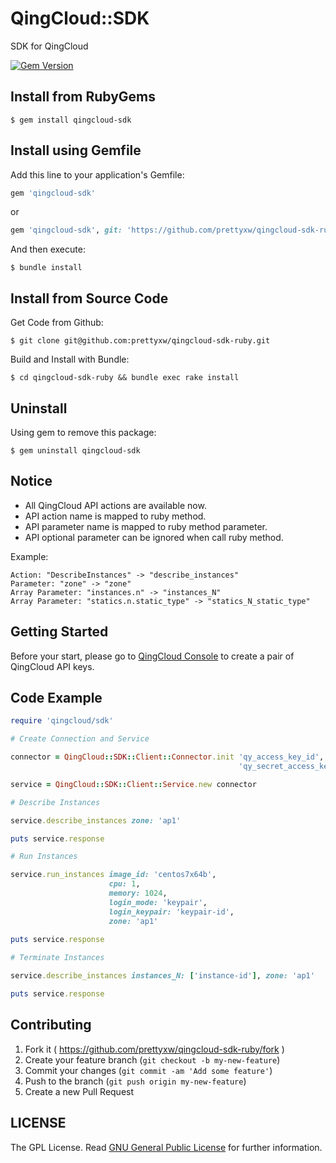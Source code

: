 # QingCloud::SDK

SDK for QingCloud

[![Gem Version](https://badge.fury.io/rb/qingcloud-sdk.svg)](http://badge.fury.io/rb/qingcloud-sdk)

## Install from RubyGems

	$ gem install qingcloud-sdk

## Install using Gemfile

Add this line to your application's Gemfile:

```ruby
gem 'qingcloud-sdk'
```

or

```ruby
gem 'qingcloud-sdk', git: 'https://github.com/prettyxw/qingcloud-sdk-ruby'
```

And then execute:

    $ bundle install

## Install from Source Code

Get Code from Github:

	$ git clone git@github.com:prettyxw/qingcloud-sdk-ruby.git

Build and Install with Bundle:

    $ cd qingcloud-sdk-ruby && bundle exec rake install

## Uninstall

Using gem to remove this package:

    $ gem uninstall qingcloud-sdk

## Notice
* All QingCloud API actions are available now.
* API action name is mapped to ruby method.
* API parameter name is mapped to ruby method parameter.
* API optional parameter can be ignored when call ruby method.

Example:
	
	Action: "DescribeInstances" -> "describe_instances"
	Parameter: "zone" -> "zone"
	Array Parameter: "instances.n" -> "instances_N"
	Array Parameter: "statics.n.static_type" -> "statics_N_static_type"

## Getting Started

Before your start, please go to [QingCloud Console](https://console.qingcloud.com/access_keys/) to create a pair of QingCloud API keys.

## Code Example

```ruby
require 'qingcloud/sdk'

# Create Connection and Service

connector = QingCloud::SDK::Client::Connector.init 'qy_access_key_id',
                                                   'qy_secret_access_key'

service = QingCloud::SDK::Client::Service.new connector

# Describe Instances

service.describe_instances zone: 'ap1'

puts service.response

# Run Instances

service.run_instances image_id: 'centos7x64b', 
                      cpu: 1, 
                      memory: 1024, 
                      login_mode: 'keypair', 
                      login_keypair: 'keypair-id', 
                      zone: 'ap1'
                      
puts service.response

# Terminate Instances

service.describe_instances instances_N: ['instance-id'], zone: 'ap1'

puts service.response
```

## Contributing

1. Fork it ( https://github.com/prettyxw/qingcloud-sdk-ruby/fork )
2. Create your feature branch (`git checkout -b my-new-feature`)
3. Commit your changes (`git commit -am 'Add some feature'`)
4. Push to the branch (`git push origin my-new-feature`)
5. Create a new Pull Request

LICENSE
-------
The GPL License. Read [GNU General Public License](http://www.gnu.org/licenses/gpl.html) for further information.